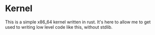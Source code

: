 # Kernel

This is a simple x86\_64 kernel written in rust. It's here to allow me to get
used to writing low level code like this, without stdlib.
